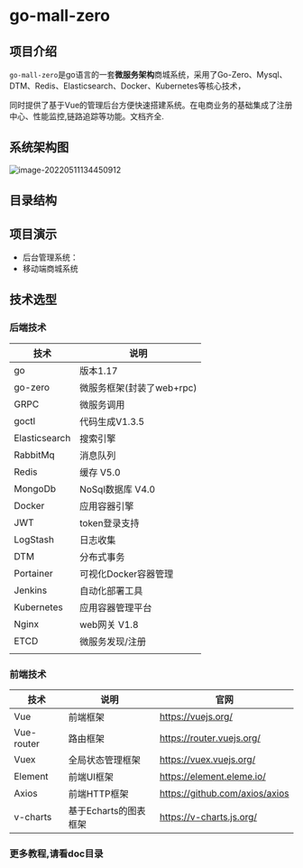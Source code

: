 # go-mall-zero

## 项目介绍

`go-mall-zero`是go语言的一套**微服务架构**商城系统，采用了Go-Zero、Mysql、DTM、Redis、Elasticsearch、Docker、Kubernetes等核心技术，

同时提供了基于Vue的管理后台方便快速搭建系统。在电商业务的基础集成了注册中心、性能监控,链路追踪等功能。文档齐全.



## 系统架构图



![image-20220511134450912](../imgs/image-20220511134450912.png)

## 目录结构



## 项目演示



- 后台管理系统： 
- 移动端商城系统

## 技术选型

### 后端技术

| 技术          | 说明                      |
| ------------- | ------------------------- |
| go            | 版本1.17                  |
| go-zero       | 微服务框架(封装了web+rpc) |
| GRPC          | 微服务调用                |
| goctl         | 代码生成V1.3.5            |
| Elasticsearch | 搜索引擎                  |
| RabbitMq      | 消息队列                  |
| Redis         | 缓存 V5.0                 |
| MongoDb       | NoSql数据库 V4.0          |
| Docker        | 应用容器引擎              |
| JWT           | token登录支持             |
| LogStash      | 日志收集                  |
| DTM           | 分布式事务                |
| Portainer     | 可视化Docker容器管理      |
| Jenkins       | 自动化部署工具            |
| Kubernetes    | 应用容器管理平台          |
| Nginx         | web网关 V1.8              |
| ETCD          | 微服务发现/注册           |
|               |                           |

### 前端技术

| 技术       | 说明                  | 官网                           |
| ---------- | --------------------- | ------------------------------ |
| Vue        | 前端框架              | https://vuejs.org/             |
| Vue-router | 路由框架              | https://router.vuejs.org/      |
| Vuex       | 全局状态管理框架      | https://vuex.vuejs.org/        |
| Element    | 前端UI框架            | https://element.eleme.io/      |
| Axios      | 前端HTTP框架          | https://github.com/axios/axios |
| v-charts   | 基于Echarts的图表框架 | https://v-charts.js.org/       |

### 更多教程,请看doc目录



